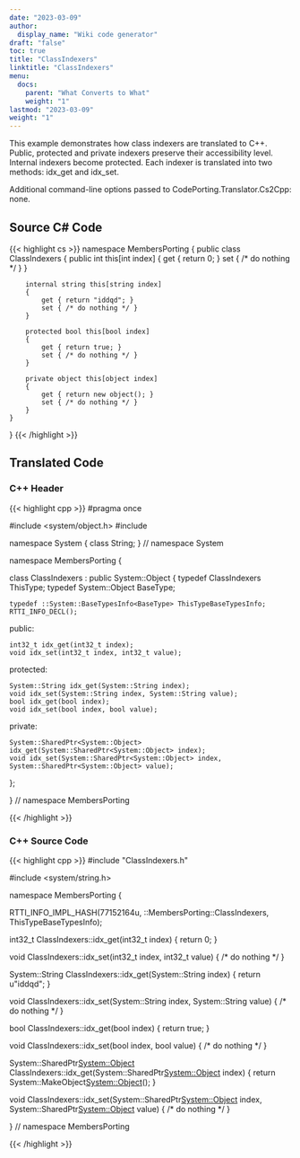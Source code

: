 ```yaml
---
date: "2023-03-09"
author:
  display_name: "Wiki code generator"
draft: "false"
toc: true
title: "ClassIndexers"
linktitle: "ClassIndexers"
menu:
  docs:
    parent: "What Converts to What"
    weight: "1"
lastmod: "2023-03-09"
weight: "1"
---
```


This example demonstrates how class indexers are translated to C++. Public, protected and private indexers preserve their accessibility level. Internal indexers become protected. Each indexer is translated into two methods: idx_get and idx_set.

Additional command-line options passed to CodePorting.Translator.Cs2Cpp: none.

## Source C# Code ##

{{< highlight cs >}}
namespace MembersPorting
{
    public class ClassIndexers
    {
        public int this[int index]
        {
            get { return 0; }
            set { /* do nothing */ }
        }

        internal string this[string index]
        {
            get { return "iddqd"; }
            set { /* do nothing */ }
        }

        protected bool this[bool index]
        {
            get { return true; }
            set { /* do nothing */ }
        }

        private object this[object index]
        {
            get { return new object(); }
            set { /* do nothing */ }
        }
    }
}
{{< /highlight >}}

## Translated Code ##

### C++ Header ###

{{< highlight cpp >}}
#pragma once

#include <system/object.h>
#include <cstdint>

namespace System
{
class String;
} // namespace System

namespace MembersPorting {

class ClassIndexers : public System::Object
{
    typedef ClassIndexers ThisType;
    typedef System::Object BaseType;
    
    typedef ::System::BaseTypesInfo<BaseType> ThisTypeBaseTypesInfo;
    RTTI_INFO_DECL();
    
public:

    int32_t idx_get(int32_t index);
    void idx_set(int32_t index, int32_t value);
    
protected:

    System::String idx_get(System::String index);
    void idx_set(System::String index, System::String value);
    bool idx_get(bool index);
    void idx_set(bool index, bool value);
    
private:

    System::SharedPtr<System::Object> idx_get(System::SharedPtr<System::Object> index);
    void idx_set(System::SharedPtr<System::Object> index, System::SharedPtr<System::Object> value);
    
};

} // namespace MembersPorting



{{< /highlight >}}

### C++ Source Code ###

{{< highlight cpp >}}
#include "ClassIndexers.h"

#include <system/string.h>

namespace MembersPorting {

RTTI_INFO_IMPL_HASH(77152164u, ::MembersPorting::ClassIndexers, ThisTypeBaseTypesInfo);

int32_t ClassIndexers::idx_get(int32_t index)
{
    return 0;
}

void ClassIndexers::idx_set(int32_t index, int32_t value)
{
    /* do nothing */
}

System::String ClassIndexers::idx_get(System::String index)
{
    return u"iddqd";
}

void ClassIndexers::idx_set(System::String index, System::String value)
{
    /* do nothing */
}

bool ClassIndexers::idx_get(bool index)
{
    return true;
}

void ClassIndexers::idx_set(bool index, bool value)
{
    /* do nothing */
}

System::SharedPtr<System::Object> ClassIndexers::idx_get(System::SharedPtr<System::Object> index)
{
    return System::MakeObject<System::Object>();
}

void ClassIndexers::idx_set(System::SharedPtr<System::Object> index, System::SharedPtr<System::Object> value)
{
    /* do nothing */
}

} // namespace MembersPorting

{{< /highlight >}}
